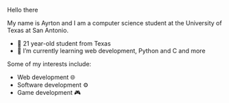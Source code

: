 Hello there

My name is Ayrton and I am a computer science student at the University of Texas at San Antonio.

- 👋 21 year-old student from Texas
- 🌱 I’m currently learning web development, Python and C and more

Some of my interests include:

- Web development 🌐
- Software development ⚙️
- Game development 🎮




